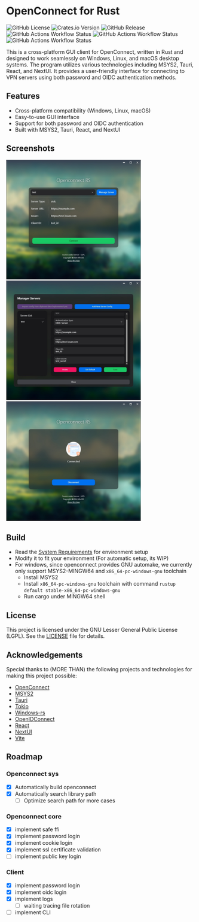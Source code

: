# OpenConnect for Rust

<img alt="GitHub License" src="https://img.shields.io/github/license/hlhr202/Openconnect-RS">
<img alt="Crates.io Version" src="https://img.shields.io/crates/v/openconnect-core?label=crates.io%20openconnect-core">
<img alt="GitHub Release" src="https://img.shields.io/github/v/release/hlhr202/Openconnect-RS?include_prereleases">

<img alt="GitHub Actions Workflow Status" src="https://img.shields.io/github/actions/workflow/status/hlhr202/Openconnect-RS/mingw64.yml?label=win-x86_64%20build">
<img alt="GitHub Actions Workflow Status" src="https://img.shields.io/github/actions/workflow/status/hlhr202/Openconnect-RS/mac-aarch64.yml?label=mac-aarch64%20build" />
<img alt="GitHub Actions Workflow Status" src="https://img.shields.io/github/actions/workflow/status/hlhr202/Openconnect-RS/mac-x64.yml?label=mac-x86_64%20build">

This is a cross-platform GUI client for OpenConnect, written in Rust and designed to work seamlessly on Windows, Linux, and macOS desktop systems. The program utilizes various technologies including MSYS2, Tauri, React, and NextUI. It provides a user-friendly interface for connecting to VPN servers using both password and OIDC authentication methods.

## Features

- Cross-platform compatibility (Windows, Linux, macOS)
- Easy-to-use GUI interface
- Support for both password and OIDC authentication
- Built with MSYS2, Tauri, React, and NextUI

## Screenshots

<img src="./doc/screenshot/openconnect-1.png" width="360px" height="320px" alt="Main">
<img src="./doc/screenshot/openconnect-2.png" width="360px" height="320px" alt="Edit">
<img src="./doc/screenshot/openconnect-3.png" width="360px" height="320px" alt="Connect">

## Build

- Read the [System Requirements](./crates/openconnect-sys/README.md) for environment setup
- Modify it to fit your environment (For automatic setup, its WIP)
- For windows, since openconnect provides GNU automake, we currently only support MSYS2-MINGW64 and `x86_64-pc-windows-gnu` toolchain
  - Install MSYS2
  - Install `x86_64-pc-windows-gnu` toolchain with command `rustup default stable-x86_64-pc-windows-gnu`
  - Run cargo under MINGW64 shell

## License

This project is licensed under the GNU Lesser General Public License (LGPL). See the [LICENSE](./LICENSE-LGPL) file for details.

## Acknowledgements

Special thanks to (MORE THAN) the following projects and technologies for making this project possible:

- [OpenConnect](https://www.infradead.org/openconnect/)
- [MSYS2](https://www.msys2.org/)
- [Tauri](https://tauri.app/)
- [Tokio](https://tokio.rs/)
- [Windows-rs](https://github.com/microsoft/windows-rs)
- [OpenIDConnect](https://github.com/ramosbugs/openidconnect-rs)
- [React](https://reactjs.org/)
- [NextUI](https://nextui.org/)
- [Vite](https://vitejs.dev/)

## Roadmap

### Openconnect sys

- [x] Automatically build openconnect
- [x] Automatically search library path
  - [ ] Optimize search path for more cases

### Openconnect core

- [x] implement safe ffi
- [x] implement password login
- [x] implement cookie login
- [x] implement ssl certificate validation
- [ ] implement public key login

### Client

- [x] implement password login
- [x] implement oidc login
- [x] implement logs
  - [ ] waiting tracing file rotation
- [ ] implement CLI
